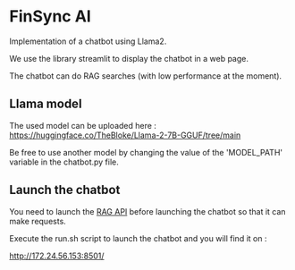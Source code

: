 # FinSync AI

Implementation of a chatbot using Llama2.

We use the library streamlit to display the chatbot in a web page.

The chatbot can do RAG searches (with low performance at the moment).

## Llama model

The used model can be uploaded here :
https://huggingface.co/TheBloke/Llama-2-7B-GGUF/tree/main

Be free to use another model by changing the value of the 'MODEL_PATH' variable in the chatbot.py file.

## Launch the chatbot

You need to launch the <a href="https://github.com/LeopoldGaillard/Projectly-api-rag" target="_blank">RAG API</a>
before launching the chatbot so that it can make requests.

Execute the run.sh script to launch the chatbot and you will find it on :

http://172.24.56.153:8501/
